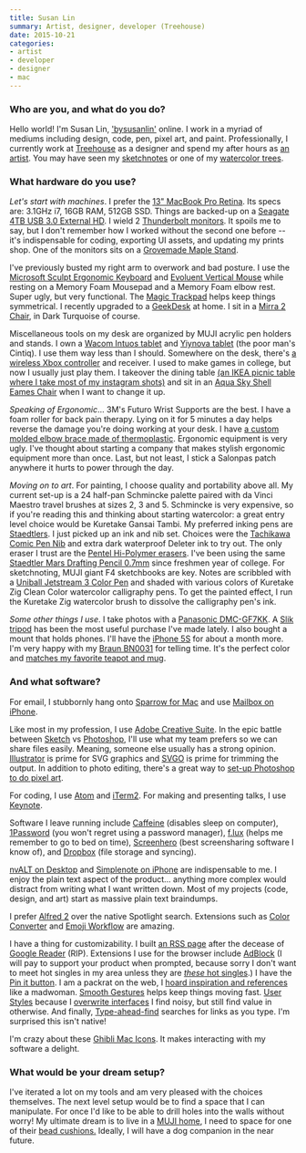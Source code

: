 ```yaml
---
title: Susan Lin
summary: Artist, designer, developer (Treehouse)
date: 2015-10-21
categories:
- artist
- developer
- designer
- mac
---
```


### Who are you, and what do you do?

Hello world! I'm Susan Lin, ['bysusanlin'](http://bysusanlin.com/ "Susan's website.") online. I work in a myriad of mediums including design, code, pen, pixel art, and paint. Professionally, I currently work at [Treehouse][] as a designer and spend my after hours as [an artist](http://shop.bysusanlin.com/ "Susan's online store."). You may have seen my [sketchnotes](http://sketch.bysusanlin.com/tagged/sketchnotes "Susan's sketchnotes.") or one of my [watercolor trees](http://levelframes.com/collections/watercolor-trees "Susan's watercolour trees.").

### What hardware do you use?

*Let's start with machines*. I prefer the [13" MacBook Pro Retina][macbook-pro]. Its specs are: 3.1GHz i7, 16GB RAM, 512GB SSD. Things are backed-up on a [Seagate 4TB USB 3.0 External HD][backup-plus]. I wield 2 [Thunderbolt monitors][thunderbolt-display]. It spoils me to say, but I don't remember how I worked without the second one before -- it's indispensable for coding, exporting UI assets, and updating my prints shop. One of the monitors sits on a [Grovemade Maple Stand][maple-monitor-stand].

I've previously busted my right arm to overwork and bad posture. I use the [Microsoft Sculpt Ergonomic Keyboard][sculpt-ergonomic-keyboard] and [Evoluent Vertical Mouse][verticalmouse-small-wireless] while resting on a Memory Foam Mousepad and a Memory Foam elbow rest. Super ugly, but very functional. The [Magic Trackpad][magic-trackpad] helps keep things symmetrical. I recently upgraded to a [GeekDesk][] at home. I sit in a [Mirra 2 Chair][mirra], in Dark Turquoise of course.

Miscellaneous tools on my desk are organized by MUJI acrylic pen holders and stands. I own a [Wacom Intuos tablet][intuos] and [Yiynova tablet][msp19u-plus] (the poor man's Cintiq). I use them way less than I should. Somewhere on the desk, there's [a wireless Xbox controller][xbox-360-controller-for-windows] and receiver. I used to make games in college, but now I usually just play them. I takeover the dining table [(an IKEA picnic table where I take most of my instagram shots)](https://instagram.com/p/64Fwfky4_T/ "Susan's photo of her table on Instagram.") and sit in an [Aqua Sky Shell Eames Chair][eames-molded-plastic-chairs] when I want to change it up.

*Speaking of Ergonomic*... 3M's Futuro Wrist Supports are the best. I have a foam roller for back pain therapy. Lying on it for 5 minutes a day helps reverse the damage you're doing working at your desk. I have [a custom molded elbow brace made of thermoplastic](https://instagram.com/p/55jEUwS41K/ "Susan's photo of her elbow brace on Instagram."). Ergonomic equipment is very ugly. I've thought about starting a company that makes stylish ergonomic equipment more than once. Last, but not least, I stick a Salonpas patch anywhere it hurts to power through the day.

*Moving on to art*. For painting, I choose quality and portability above all. My current set-up is a 24 half-pan Schmincke palette paired with da Vinci Maestro travel brushes at sizes 2, 3 and 5. Schmincke is very expensive, so if you're reading this and thinking about starting watercolor: a great entry level choice would be Kuretake Gansai Tambi. My preferred inking pens are [Staedtlers][pigment-liner-308]. I just picked up an ink and nib set. Choices were the [Tachikawa Comic Pen Nib][comic-pen-nib-holder-model-40] and extra dark waterproof Deleter ink to try out. The only eraser I trust are the [Pentel Hi-Polymer erasers][hi-polymer-eraser]. I've been using the same [Staedtler Mars Drafting Pencil 0.7mm][mars-draft-0.7mm] since freshmen year of college. For sketchnoting, MUJI giant F4 sketchbooks are key. Notes are scribbled with a [Uniball Jetstream 3 Color Pen][jetstream-3-0.7mm] and shaded with various colors of Kuretake Zig Clean Color watercolor calligraphy pens. To get the painted effect, I run the Kuretake Zig watercolor brush to dissolve the calligraphy pen's ink.

*Some other things I use*. I take photos with a [Panasonic DMC-GF7KK][lumix-dmc-gf7kk]. A [Slik tripod][sprint-pro-ii] has been the most useful purchase I've made lately. I also bought a mount that holds phones. I'll have the [iPhone 5S][iphone-5s] for about a month more. I'm very happy with my [Braun BN0031][bn0031] for telling time. It's the perfect color and [matches my favorite teapot and mug](https://twitter.com/bysusanlin/status/634112529678012417 "Susan's tweet about her teapot and mug.").

### And what software?

For email, I stubbornly hang onto [Sparrow for Mac][sparrow] and use [Mailbox on iPhone][mailbox].

Like most in my profession, I use [Adobe Creative Suite][creative-suite]. In the epic battle between [Sketch][] vs [Photoshop][], I'll use what my team prefers so we can share files easily. Meaning, someone else usually has a strong opinion. [Illustrator][] is prime for SVG graphics and [SVGO][] is prime for trimming the output. In addition to photo editing, there's a great way to [set-up Photoshop to do pixel art](http://www.brandontreb.com/configuring-photoshop-for-pixel-art/ "An article for doing pixel art in Photoshop.").

For coding, I use [Atom][] and [iTerm2][]. For making and presenting talks, I use [Keynote][].

Software I leave running include [Caffeine][] (disables sleep on computer), [1Password][] (you won't regret using a password manager), [f.lux][] (helps me remember to go to bed on time), [Screenhero][] (best screensharing software I know of), and [Dropbox][] (file storage and syncing).

[nvALT on Desktop][nvalt] and [Simplenote on iPhone][simplenote-ios] are indispensable to me. I enjoy the plain text aspect of the product... anything more complex would distract from writing what I want written down. Most of my projects (code, design, and art) start as massive plain text braindumps.

I prefer [Alfred 2][alfred] over the native Spotlight search. Extensions such as [Color Converter][color-converter] and [Emoji Workflow][emoji-workflow] are amazing.

I have a thing for customizability. I built [an RSS page](http://daily.bysusanlin.com/ "Susan's RSS page.") after the decease of [Google Reader][google-reader] (RIP). Extensions I use for the browser include [AdBlock][] (I will pay to support your product when prompted, because sorry I don't want to meet hot singles in my area unless they are [_these_ hot singles](http://adultcatfinder.com/ "A site for finding attractive cats in your local area.").) I have the [Pin it button][pin-it]. I am a packrat on the web, I [hoard inspiration and references](https://www.pinterest.com/susanl/pins/ "Susan's Pinterest account.") like a madwoman. [Smooth Gestures][smooth-gestures] helps keep things moving fast. [User Styles](https://userstyles.org/ "A collection of user stylesheets.") because I [overwrite interfaces](http://metalbat.com/carefree.css.txt "A user style for tweaking Twitter's website.") I find noisy, but still find value in otherwise. And finally, [Type-ahead-find][] searches for links as you type. I'm surprised this isn't native!

I'm crazy about these [Ghibli Mac Icons](http://dlanham.com/ui/ghibli/ "David's Ghibli icons."). It makes interacting with my software a delight.

### What would be your dream setup?

I've iterated a lot on my tools and am very pleased with the choices themselves. The next level setup would be to find a space that I can manipulate. For once I'd like to be able to drill holes into the walls without worry! My ultimate dream is to live in a [MUJI home](http://www.muji.net/ie/tatenoie/ "A narrow little house."), I need to space for one of their [bead cushions.](http://www.muji.com/jp/beadssofa/ "A beanbag.") Ideally, I will have a dog companion in the near future.

[1password]: https://1password.com "Password management software for Mac OS X."
[adblock]: https://getadblock.com/ "A browser extension for blocking ads."
[alfred]: https://www.alfredapp.com/ "A launcher app for the Mac."
[atom]: https://atom.io/ "A text editor based on web technology."
[backup-plus]: https://www.amazon.com/Seagate-Backup-Desktop-External-STCA3000101/dp/B00829THQE "An external disk drive."
[bn0031]: https://www.braun-clocks.com/watch/BN0031 "A wristwatch."
[caffeine]: http://lightheadsw.com/caffeine/ "A Mac menubar application to keep your computer awake."
[color-converter]: http://web.archive.org/web/20160318185937/http://jdfwarrior.tumblr.com:80/post/13162575130/color-converter "A colour conversion plugin for Alfred."
[comic-pen-nib-holder-model-40]: https://www.jetpens.com/Tachikawa-Comic-Pen-Nib-Holder-Model-40/pd/4573 "A nib holder."
[creative-suite]: https://www.adobe.com/creativecloud.html "A collection of design tools."
[dropbox]: https://www.dropbox.com/ "Online syncing and storage."
[eames-molded-plastic-chairs]: http://www.hermanmiller.com/products/seating/multi-use-guest-chairs/eames-molded-plastic-chairs.html "A chair."
[emoji-workflow]: https://github.com/carlosgaldino/alfred-emoji-workflow "An Alfred plugin for working with emoji."
[f.lux]: https://justgetflux.com/ "A tool to make the colour of your screen adapt to the current time of day."
[geekdesk]: https://www.geekdesk.com/ "An electronic, height-adjustable desk."
[google-reader]: https://en.wikipedia.org/wiki/Google_Reader "A web-based feed reader."
[hi-polymer-eraser]: https://www.pentel.com/store/hi-polymer-eraser "An eraser."
[illustrator]: https://www.adobe.com/products/illustrator.html "A vector graphics editor."
[intuos]: https://www.wacom.com/en-us/products/pen-tablets/intuos "A pen tablet."
[iphone-5s]: https://en.wikipedia.org/wiki/IPhone_5S "A smartphone."
[iterm2]: https://iterm2.com/ "An alternative terminal application for macOS."
[jetstream-3-0.7mm]: https://www.jetpens.com/Uni-Jetstream-3-Color-Ballpoint-Multi-Pen-0.7-mm-Green-Body/pd/2443 "A 3-colour ballpoint pen."
[keynote]: https://www.apple.com/keynote/ "Presentation software for the Mac."
[lumix-dmc-gf7kk]: http://web.archive.org/web/20150919185815/https://www.shop.panasonic.com/cameras-and-camcorders/cameras/lumix-interchangeable-lens-ilc-cameras/DMC-GF7KK.html "A compact mirrorless camera."
[macbook-pro]: https://www.apple.com/macbook-pro/ "A laptop."
[magic-trackpad]: https://en.wikipedia.org/wiki/Magic_Trackpad "A trackpad for desktop machines."
[mailbox]: http://www.mailboxapp.com/ "A email client."
[maple-monitor-stand]: https://grovemade.com/product/maple-monitor-stand/ "A wooden monitor stand."
[mars-draft-0.7mm]: https://www.amazon.com/Staedtler-Drafting-Technical-Mechanical-92507BK/dp/B0018176XY "A drafting pencil."
[mirra]: http://www.hermanmiller.com/products/seating/performance-work-chairs/mirra-chairs.html "An ergonomic work chair."
[msp19u-plus]: https://www.amazon.com/Yiynova-MSP19U-Monitor-Windows-Solution/dp/B009QQ7BG0 "A drawing tablet and monitor."
[nvalt]: https://brettterpstra.com/projects/nvalt/ "A fork of Notational Velocity with extra features."
[photoshop]: https://www.adobe.com/products/photoshop.html "A bitmap image editor."
[pigment-liner-308]: https://www.staedtler.com/en/products/ink-writing-instruments/fineliners/pigment-liner-308-fineliner/ "A pen."
[pin-it]: http://web.archive.org/web/20221204035957/https://about.pinterest.com/en/browser-button "A browser extension for easily adding items to Pinterest."
[screenhero]: https://screenhero.com/ "A collaborative screen sharing service."
[sculpt-ergonomic-keyboard]: http://www.microsoft.com/hardware/en-us/b/sculpt-ergonomic-keyboard-for-business/5KV-00001 "An ergonomic keyboard."
[simplenote-ios]: https://itunes.apple.com/us/app/simplenote/id289429962 "A note app with cloud syncing."
[sketch]: https://www.sketchapp.com/ "A vector drawing application for Mac OS X."
[smooth-gestures]: http://www.smoothgestures.com/ "A browser extension for adding custom gestures and triggers."
[sparrow]: http://www.gmail.com/intl/en/mail/help/sparrow.html "A mail client for the Mac with a funky UI."
[sprint-pro-ii]: http://www.slik.co.jp/slik_com/DS-SPRINT_PRO_II.html "A camera tripod."
[svgo]: https://github.com/svg/svgo "A tool for optimising SVG files."
[thunderbolt-display]: https://www.apple.com/displays/ "A Thunderbolt-powered monitor."
[treehouse]: https://teamtreehouse.com/ "An online tech education service."
[type-ahead-find]: https://chrome.google.com/webstore/detail/type-ahead-find/cpecbmjeidppdiampimghndkikcmoadk "A Chrome extension for searching via the keyboard."
[verticalmouse-small-wireless]: https://evoluent.com/products/vm4sw/ "An ergonomic mouse."
[xbox-360-controller-for-windows]: http://www.microsoft.com/hardware/en-us/p/xbox-360-controller-for-windows "A video game controller."
